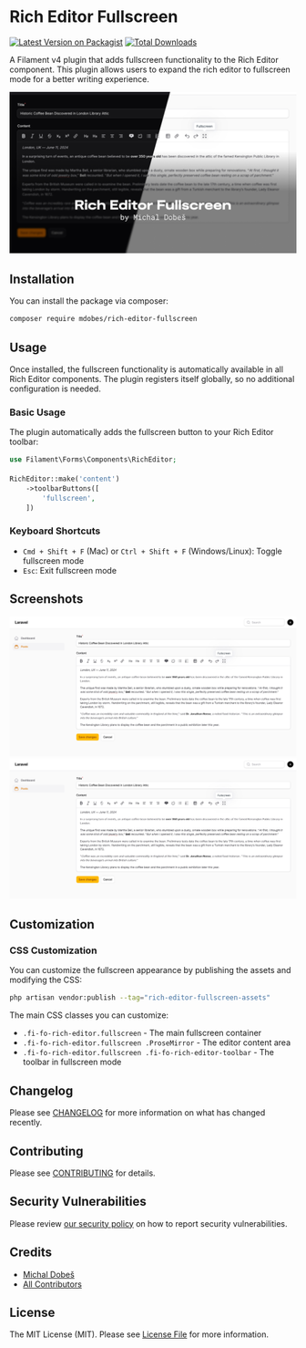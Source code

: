 # Rich Editor Fullscreen

[![Latest Version on Packagist](https://img.shields.io/packagist/v/mdobes/rich-editor-fullscreen.svg?style=flat-square)](https://packagist.org/packages/mdobes/rich-editor-fullscreen)
[![Total Downloads](https://img.shields.io/packagist/dt/mdobes/rich-editor-fullscreen.svg?style=flat-square)](https://packagist.org/packages/mdobes/rich-editor-fullscreen)

A Filament v4 plugin that adds fullscreen functionality to the Rich Editor component. This plugin allows users to expand the rich editor to fullscreen mode for a better writing experience.

<img class=".filament-hidden" alt="Rich Editor Fullscreen plugin cover" src="img/cover.jpg">

## Installation

You can install the package via composer:

```bash
composer require mdobes/rich-editor-fullscreen
```

## Usage

Once installed, the fullscreen functionality is automatically available in all Rich Editor components. The plugin registers itself globally, so no additional configuration is needed.

### Basic Usage

The plugin automatically adds the fullscreen button to your Rich Editor toolbar:

```php
use Filament\Forms\Components\RichEditor;

RichEditor::make('content')
    ->toolbarButtons([
        'fullscreen',
    ])
```

### Keyboard Shortcuts

- `Cmd + Shift + F` (Mac) or `Ctrl + Shift + F` (Windows/Linux): Toggle fullscreen mode
- `Esc`: Exit fullscreen mode

## Screenshots

<picture>
  <source media="(prefers-color-scheme: dark)" srcset="img/editor-dark.jpg">
  <source media="(prefers-color-scheme: light)" srcset="img/editor-light.jpg">
  <img alt="Rich Editor Fullscreen button" src="img/editor-light.jpg">
</picture>

<picture>
  <source media="(prefers-color-scheme: dark)" srcset="img/full-dark.jpg">
  <source media="(prefers-color-scheme: light)" srcset="img/full-light.jpg">
  <img alt="Rich Editor Fullscreen mode" src="img/editor-light.jpg">
</picture>


## Customization

### CSS Customization

You can customize the fullscreen appearance by publishing the assets and modifying the CSS:

```bash
php artisan vendor:publish --tag="rich-editor-fullscreen-assets"
```

The main CSS classes you can customize:

- `.fi-fo-rich-editor.fullscreen` - The main fullscreen container
- `.fi-fo-rich-editor.fullscreen .ProseMirror` - The editor content area
- `.fi-fo-rich-editor.fullscreen .fi-fo-rich-editor-toolbar` - The toolbar in fullscreen mode

## Changelog

Please see [CHANGELOG](CHANGELOG.md) for more information on what has changed recently.

## Contributing

Please see [CONTRIBUTING](CONTRIBUTING.md) for details.

## Security Vulnerabilities

Please review [our security policy](../../security/policy) on how to report security vulnerabilities.

## Credits

- [Michal Dobeš](https://github.com/mdobes)
- [All Contributors](../../contributors)

## License

The MIT License (MIT). Please see [License File](LICENSE.md) for more information.
